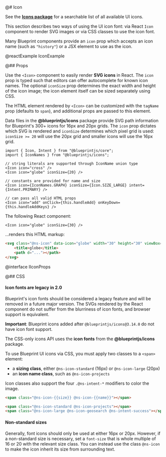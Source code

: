 @# Icon

<div class="@ns-callout @ns-intent-primary @ns-icon-info-sign">

See the [**Icons package**](#icons) for a searchable list of all available UI icons.

</div>

This section describes two ways of using the UI icon font: via React `Icon`
component to render SVG images or via CSS classes to use the icon font.

Many Blueprint components provide an `icon` prop which accepts an icon name
(such as `"history"`) or a JSX element to use as the icon.

@reactExample IconExample

@## Props

Use the `<Icon>` component to easily render __SVG icons__ in React. The `icon`
prop is typed such that editors can offer autocomplete for known icon names. The
optional `iconSize` prop determines the exact width and height of the icon
image; the icon element itself can be sized separately using CSS.

The HTML element rendered by `<Icon>` can be customized with the `tagName` prop
(defaults to `span`), and additional props are passed to this element.

Data files in the __@blueprintjs/icons__ package provide SVG path information
for Blueprint's 300+ icons for 16px and 20px grids. The `icon` prop dictates
which SVG is rendered and `iconSize` determines which pixel grid is used:
`iconSize >= 20` will use the 20px grid and smaller icons will use the 16px
grid.

```tsx
import { Icon, Intent } from "@blueprintjs/core";
import { IconNames } from "@blueprintjs/icons";

// string literals are supported through IconName union type
<Icon icon="cross" />
<Icon icon="globe" iconSize={20} />

// constants are provided for name and size
<Icon icon={IconNames.GRAPH} iconSize={Icon.SIZE_LARGE} intent={Intent.PRIMARY} />

// can pass all valid HTML props
<Icon icon="add" onClick={this.handleAdd} onKeyDown={this.handleAddKeys} />
```

The following React component:

```tsx
<Icon icon="globe" iconSize={30} />
```

...renders this HTML markup:

```html
<svg class="@ns-icon" data-icon="globe" width="30" height="30" viewBox="0 0 20 20">
    <title>globe</title>
    <path d="..."></path>
</svg>
```

@interface IIconProps

@## CSS

<div class="@ns-callout @ns-intent-danger @ns-icon-warning-sign">
    <h4 class="@ns-heading">Icon fonts are legacy in 2.0</h4>

Blueprint's icon fonts should be considered a legacy feature and will be removed in a future major version.
The SVGs rendered by the React component do not suffer from the blurriness of icon fonts, and browser
support is equivalent.

__Important__: Blueprint icons added after `@blueprintjs/icons@3.14.0` do not have icon font support.

</div>

The CSS-only icons API uses the __icon fonts__ from the __@blueprintjs/icons__ package.

To use Blueprint UI icons via CSS, you must apply two classes to a `<span>` element:
- a __sizing class__, either `@ns-icon-standard` (16px) or `@ns-icon-large` (20px)
- an __icon name class__, such as `@ns-icon-projects`

Icon classes also support the four `.@ns-intent-*` modifiers to color the image.

```html
<span class="@ns-icon-{{size}} @ns-icon-{{name}}"></span>

<span class="@ns-icon-standard @ns-icon-projects"></span>
<span class="@ns-icon-large @ns-icon-geosearch @ns-intent-success"></span>
```

<div class="@ns-callout @ns-intent-primary @ns-icon-info-sign">
    <h4 class="@ns-heading">Non-standard sizes</h4>

Generally, font icons should only be used at either 16px or 20px. However, if a non-standard size is
necessary, set a `font-size` that is whole multiple of 16 or 20 with the relevant size class.
You can instead use the class `@ns-icon` to make the icon inherit its size from surrounding text.

</div>

